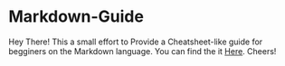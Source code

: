 # Markdown-Guide
Hey There! This a small effort to Provide a Cheatsheet-like guide for begginers on the Markdown  language.
You can find the it [Here](Guide.md).
Cheers!